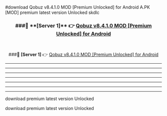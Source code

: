 #download Qobuz v8.4.1.0 MOD [Premium Unlocked] for Android  A.PK [MOD] premium latest version Unlocked skdlc 



<div align="center">
<h3>###🔹 **[Server 1]** 👉 <a href="https://download1apk.web.app/">Qobuz v8.4.1.0 MOD [Premium Unlocked] for Android </a></h3><br>


###🔹 **[Server 1]** 👉 <a href="https://download1apk.web.app/">Qobuz v8.4.1.0 MOD [Premium Unlocked] for Android </a></h3>
</div>



----------------------------------------------------------

----------------------------------------------------------

----------------------------------------------------------

----------------------------------------------------------

----------------------------------------------------------

----------------------------------------------------------

----------------------------------------------------------

download premium latest version Unlocked

download premium latest version Unlocked
